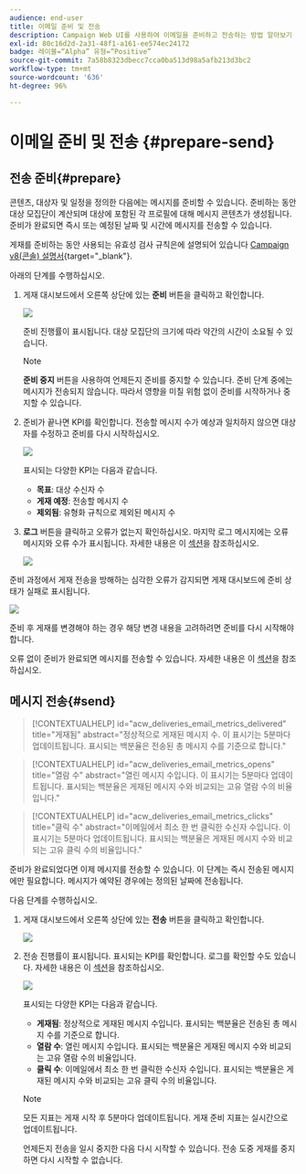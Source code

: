 ```yaml
---
audience: end-user
title: 이메일 준비 및 전송
description: Campaign Web UI를 사용하여 이메일을 준비하고 전송하는 방법 알아보기
exl-id: 80c16d2d-2a31-48f1-a161-ee574ec24172
badge: 레이블=“Alpha” 유형=“Positive”
source-git-commit: 7a58b8323dbecc7cca0ba513d98a5afb213d3bc2
workflow-type: tm+mt
source-wordcount: '636'
ht-degree: 96%

---
```



# 이메일 준비 및 전송 {#prepare-send}


<!--

	show how to prepare and send the email + the live kpis in the dashboard

like acc when preparation, target calculated then send
real time KPIs, not in AJO. similar to ACS.
exclusion logs, causes
-->

<!--
send also KPIs
-->

## 전송 준비{#prepare}

콘텐츠, 대상자 및 일정을 정의한 다음에는 메시지를 준비할 수 있습니다. 준비하는 동안 대상 모집단이 계산되며 대상에 포함된 각 프로필에 대해 메시지 콘텐츠가 생성됩니다. 준비가 완료되면 즉시 또는 예정된 날짜 및 시간에 메시지를 전송할 수 있습니다.

게재를 준비하는 동안 사용되는 유효성 검사 규칙은에 설명되어 있습니다 [Campaign v8(콘솔) 설명서](https://experienceleague.adobe.com/docs/campaign/campaign-v8/campaigns/send/validate/delivery-analysis.html){target="_blank"}.

아래의 단계를 수행하십시오.

1. 게재 대시보드에서 오른쪽 상단에 있는 **준비** 버튼을 클릭하고 확인합니다.

   ![](assets/prepare.png)

   준비 진행률이 표시됩니다. 대상 모집단의 크기에 따라 약간의 시간이 소요될 수 있습니다.

   >[!NOTE]
   >
   >**준비 중지** 버튼을 사용하여 언제든지 준비를 중지할 수 있습니다. 준비 단계 중에는 메시지가 전송되지 않습니다. 따라서 영향을 미칠 위험 없이 준비를 시작하거나 중지할 수 있습니다.

1. 준비가 끝나면 KPI를 확인합니다. 전송할 메시지 수가 예상과 일치하지 않으면 대상자를 수정하고 준비를 다시 시작하십시오.

   ![](assets/prepare2.png)

   표시되는 다양한 KPI는 다음과 같습니다.

   * **목표**: 대상 수신자 수
   * **게재 예정**: 전송할 메시지 수
   * **제외됨**: 유형화 규칙으로 제외된 메시지 수

1. **로그** 버튼을 클릭하고 오류가 없는지 확인하십시오. 마지막 로그 메시지에는 오류 메시지와 오류 수가 표시됩니다. 자세한 내용은 이 [섹션](delivery-logs.md)을 참조하십시오.

   ![](assets/prepare-logs.png)

준비 과정에서 게재 전송을 방해하는 심각한 오류가 감지되면 게재 대시보드에 준비 상태가 실패로 표시됩니다.

![](assets/prepare-error.png)

준비 후 게재를 변경해야 하는 경우 해당 변경 내용을 고려하려면 준비를 다시 시작해야 합니다.

오류 없이 준비가 완료되면 메시지를 전송할 수 있습니다. 자세한 내용은 이 [섹션](#send)을 참조하십시오.

## 메시지 전송{#send}

>[!CONTEXTUALHELP]
>id="acw_deliveries_email_metrics_delivered"
>title="게재됨"
>abstract="정상적으로 게재된 메시지 수. 이 표시기는 5분마다 업데이트됩니다. 표시되는 백분율은 전송된 총 메시지 수를 기준으로 합니다."

>[!CONTEXTUALHELP]
>id="acw_deliveries_email_metrics_opens"
>title="열람 수"
>abstract="열린 메시지 수입니다. 이 표시기는 5분마다 업데이트됩니다. 표시되는 백분율은 게재된 메시지 수와 비교되는 고유 열람 수의 비율입니다."

>[!CONTEXTUALHELP]
>id="acw_deliveries_email_metrics_clicks"
>title="클릭 수"
>abstract="이메일에서 최소 한 번 클릭한 수신자 수입니다. 이 표시기는 5분마다 업데이트됩니다. 표시되는 백분율은 게재된 메시지 수와 비교되는 고유 클릭 수의 비율입니다."


준비가 완료되었다면 이제 메시지를 전송할 수 있습니다. 이 단계는 즉시 전송된 메시지에만 필요합니다. 메시지가 예약된 경우에는 정의된 날짜에 전송됩니다.

다음 단계를 수행하십시오.

1. 게재 대시보드에서 오른쪽 상단에 있는 **전송** 버튼을 클릭하고 확인합니다.

   ![](assets/send.png)

1. 전송 진행률이 표시됩니다. 표시되는 KPI를 확인합니다. 로그를 확인할 수도 있습니다. 자세한 내용은 이 [섹션](delivery-logs.md)을 참조하십시오.

   ![](assets/send2.png)

   표시되는 다양한 KPI는 다음과 같습니다.

   * **게재됨**: 정상적으로 게재된 메시지 수입니다. 표시되는 백분율은 전송된 총 메시지 수를 기준으로 합니다.
   * **열람 수**: 열린 메시지 수입니다. 표시되는 백분율은 게재된 메시지 수와 비교되는 고유 열람 수의 비율입니다.
   * **클릭 수**: 이메일에서 최소 한 번 클릭한 수신자 수입니다. 표시되는 백분율은 게재된 메시지 수와 비교되는 고유 클릭 수의 비율입니다.

   >[!NOTE]
   >
   >모든 지표는 게재 시작 후 5분마다 업데이트됩니다. 게재 준비 지표는 실시간으로 업데이트됩니다.

   언제든지 전송을 일시 중지한 다음 다시 시작할 수 있습니다. 전송 도중 게재를 중지하면 다시 시작할 수 없습니다.
